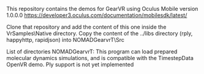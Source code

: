 This repository contains the demos for GearVR using Oculus Mobile version 1.0.0.0
https://developer3.oculus.com/documentation/mobilesdk/latest/

Clone that repository and add the content of this one inside the VrSamples\Native directory.
Copy the content of the ../libs directory (rply, happyhttp, rapidjson) into NOMADGearvrT\Src

List of directories
NOMADGearvrT: 
	This program can load prepared molecular dynamics simulations, and is 
	compatible with the TimestepData OpenVR demo.
	Ply support is not yet implemented